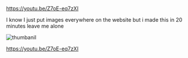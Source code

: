 https://youtu.be/Z7oE-eq7zXI

I know I just put images everywhere on the website but i made this in 20 minutes leave me alone

![thumbanil](https://user-images.githubusercontent.com/67495678/211223779-a3318fde-97ed-4fb1-ad14-fca9606e8c8c.png)

https://youtu.be/Z7oE-eq7zXI
